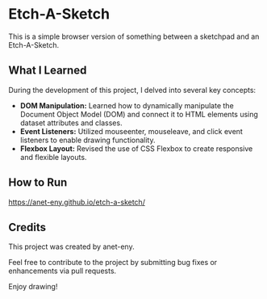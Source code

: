 # Etch-A-Sketch

This is a simple browser version of something between a sketchpad and an Etch-A-Sketch.

## What I Learned

During the development of this project, I delved into several key concepts:

- **DOM Manipulation:** Learned how to dynamically manipulate the Document Object Model (DOM) and connect it to HTML elements using dataset attributes and classes.
- **Event Listeners:** Utilized mouseenter, mouseleave, and click event listeners to enable drawing functionality.
- **Flexbox Layout:** Revised the use of CSS Flexbox to create responsive and flexible layouts.

## How to Run

https://anet-eny.github.io/etch-a-sketch/

## Credits

This project was created by anet-eny.

Feel free to contribute to the project by submitting bug fixes or enhancements via pull requests.

Enjoy drawing!